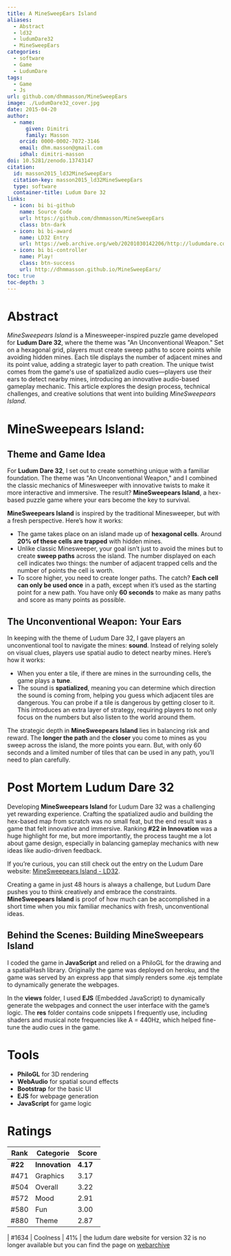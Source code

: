 ```yaml
---
title: A MineSweepEars Island
aliases:
  - Abstract
  - ld32
  - ludumDare32
  - MineSweepEars
categories:
  - software
  - Game
  - LudumDare
tags:
  - Game
  - Js
url: github.com/dhmmasson/MineSweepEars
image: ./LudumDare32_cover.jpg
date: 2015-04-20
author:
  - name:
      given: Dimitri
      family: Masson
    orcid: 0000-0002-7072-3146
    email: dhm.masson@gmail.com
    idhal: dimitri-masson
doi: 10.5281/zenodo.13743147
citation:
  id: masson2015_ld32MineSweepEars
  citation-key: masson2015_ld32MineSweepEars
  type: software
  container-title: Ludum Dare 32
links:
  - icon: bi bi-github
    name: Source Code
    url: https://github.com/dhmmasson/MineSweepEars
    class: btn-dark
  - icon: bi bi-award
    name: LD32 Entry
    url: https://web.archive.org/web/20201030142206/http://ludumdare.com/compo/ludum-dare-32/?action=preview&uid=51097
  - icon: bi bi-controller
    name: Play!
    class: btn-success
    url: http://dhmmasson.github.io/MineSweepEars/
toc: true
toc-depth: 3
---
```


# Abstract

_MineSweepears Island_ is a Minesweeper-inspired puzzle game developed for **Ludum Dare 32**, where the theme was "An Unconventional Weapon." Set on a hexagonal grid, players must create sweep paths to score points while avoiding hidden mines. Each tile displays the number of adjacent mines and its point value, adding a strategic layer to path creation. The unique twist comes from the game's use of spatialized audio cues—players use their ears to detect nearby mines, introducing an innovative audio-based gameplay mechanic. This article explores the design process, technical challenges, and creative solutions that went into building _MineSweepears Island_.

# MineSweepears Island:

## Theme and Game Idea

For **Ludum Dare 32**, I set out to create something unique with a familiar foundation. The theme was "An Unconventional Weapon," and I combined the classic mechanics of Minesweeper with innovative twists to make it more interactive and immersive. The result? **MineSweepears Island**, a hex-based puzzle game where your ears become the key to survival.

**MineSweepears Island** is inspired by the traditional Minesweeper, but with a fresh perspective. Here’s how it works:

- The game takes place on an island made up of **hexagonal cells**. Around **20% of these cells are trapped** with hidden mines.
- Unlike classic Minesweeper, your goal isn’t just to avoid the mines but to create **sweep paths** across the island. The number displayed on each cell indicates two things: the number of adjacent trapped cells and the number of points the cell is worth.
- To score higher, you need to create longer paths. The catch? **Each cell can only be used once** in a path, except when it’s used as the starting point for a new path. You have only **60 seconds** to make as many paths and score as many points as possible.

## The Unconventional Weapon: Your Ears

In keeping with the theme of Ludum Dare 32, I gave players an unconventional tool to navigate the mines: **sound**. Instead of relying solely on visual clues, players use spatial audio to detect nearby mines.
Here’s how it works:

- When you enter a tile, if there are mines in the surrounding cells, the game plays a **tune**.
- The sound is **spatialized**, meaning you can determine which direction the sound is coming from, helping you guess which adjacent tiles are dangerous. You can probe if a tile is dangerous by getting closer to it. This introduces an extra layer of strategy, requiring players to not only focus on the numbers but also listen to the world around them.

The strategic depth in **MineSweepears Island** lies in balancing risk and reward. The **longer the path** and the **closer** you come to mines as you sweep across the island, the more points you earn. But, with only 60 seconds and a limited number of tiles that can be used in any path, you’ll need to plan carefully.

# Post Mortem Ludum Dare 32

Developing **MineSweepears Island** for Ludum Dare 32 was a challenging yet rewarding experience. Crafting the spatialized audio and building the hex-based map from scratch was no small feat, but the end result was a game that felt innovative and immersive. Ranking **#22 in Innovation** was a huge highlight for me, but more importantly, the process taught me a lot about game design, especially in balancing gameplay mechanics with new ideas like audio-driven feedback.

If you’re curious, you can still check out the entry on the Ludum Dare website: [MineSweepears Island - LD32](http://ludumdare.com/compo/ludum-dare-32/?action=preview&uid=51097).

Creating a game in just 48 hours is always a challenge, but Ludum Dare pushes you to think creatively and embrace the constraints. **MineSweepears Island** is proof of how much can be accomplished in a short time when you mix familiar mechanics with fresh, unconventional ideas.

## Behind the Scenes: Building MineSweepears Island

I coded the game in **JavaScript** and relied on a PhiloGL for the drawing and a spatialHash library. Originally the game was deployed on heroku, and the game was served by an express app that simply renders some .ejs template to dynamically generate the webpages.

In the **views** folder, I used **EJS** (Embedded JavaScript) to dynamically generate the webpages and connect the user interface with the game’s logic. The **res** folder contains code snippets I frequently use, including shaders and musical note frequencies like A = 440Hz, which helped fine-tune the audio cues in the game.

# Tools

- **PhiloGL** for 3D rendering
- **WebAudio** for spatial sound effects
- **Bootstrap** for the basic UI
- **EJS** for webpage generation
- **JavaScript** for game logic

# Ratings

| Rank    | Categorie      | Score    |
| ------- | -------------- | -------- |
| **#22** | **Innovation** | **4.17** |
| #471    | Graphics       | 3.17     |
| #504    | Overall        | 3.22     |
| #572    | Mood           | 2.91     |
| #580    | Fun            | 3.00     |
| #880    | Theme          | 2.87     |

| #1634 | Coolness | 41% |
the ludum dare website for version 32 is no longer available but you can find the page on [webarchive](https://web.archive.org/web/20201030142206/http://ludumdare.com/compo/ludum-dare-32/?action=preview&uid=51097)
